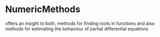 # NumericMethods
offers an insight to both, methods for finding roots in functions and also methods for estimating the behaviour of partial differential equations

